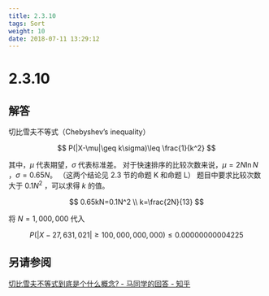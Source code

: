 ```yaml
---
title: 2.3.10
tags: Sort
weight: 10
date: 2018-07-11 13:29:12
---
```


# 2.3.10


## 解答

切比雪夫不等式（Chebyshev’s inequality）

$$
P(|X-\mu|\geq k\sigma)\leq \frac{1}{k^2}
$$

其中，$\mu$ 代表期望，$\sigma$ 代表标准差。
对于快速排序的比较次数来说，$\mu = 2N\ln N$ ，$\sigma=0.65N$。
（这两个结论见 2.3 节的命题 K 和命题 L）
题目中要求比较次数大于 $0.1N^2$ ，可以求得 $k$ 的值。

$$
0.65kN=0.1N^2 \\
k=\frac{2N}{13}
$$

将 $N=1,000,000$ 代入

$$
P(|X-27,631,021|\geq 100,000,000,000)\leq 0.00000000004225
$$

## 另请参阅

[切比雪夫不等式到底是个什么概念? - 马同学的回答 - 知乎](https://www.zhihu.com/question/27821324/answer/248693398)
